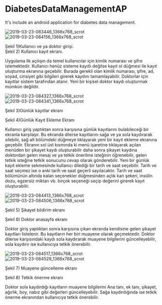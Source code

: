 # DiabetesDataManagementAP
It's include an android application for diabetes data management.

![2019-03-23-083446_1366x768_scrot](https://user-images.githubusercontent.com/55502819/102106896-2ede0d00-3e42-11eb-8cd9-90aeca2f06e5.png)
![2019-03-23-084156_1366x768_scrot](https://user-images.githubusercontent.com/55502819/102106959-3dc4bf80-3e42-11eb-94a4-684dc4ab423e.png)

Şekil 1)Kullanıcı ve ya doktor girişi.        
Şekil 2)                           Kullanıcı kayıt ekranı.

Uygulama ilk açılışın da temel kullanıcılar için kimlik numarası ve şifre istemektedir. Kullanıcı henüz sisteme kayıtlı değilse kayıt ol düğmesi ile kayıt oluşturma ekranına geçebilir. Burada gerekli olan kimlik numarası, şifre, ad, soyad, cinsiyet gibi bilgileri girerek kaydını tamamlayabilir. Doktorlar için kayıtlar sistem tarafından atanır. Yeni bir kişisel doktor kaydı oluşturmak mümkün değildir.


![2019-03-23-084327_1366x768_scrot](https://user-images.githubusercontent.com/55502819/102107551-e70bb580-3e42-11eb-9f6f-362cc3fc9cd9.png)
![2019-03-23-084341_1366x768_scrot](https://user-images.githubusercontent.com/55502819/102107585-eecb5a00-3e42-11eb-807a-92679383e50e.png)

Şekil 3)Günlük kayıtlar ekranı 

Şekil 4)Günlük Kayıt Ekleme Ekranı

Kullanıcı giriş yaptıktan sonra karşısına günlük kayıtlarını bulabileceği bir ekranla karşılaşır. Bu ekranda dilerse kayıtlarını sağa ve ya sola kaydırarak silebilir, sağ alt bölümdeki düğmeye tıklayarak yeni bir kayıt ekleme ekranına geçebilir. Ekranın sol üst kısmında ki menü işaretine tıklayarak açılan menüden bir şikayet kaydı oluşturabilir daha sonra şikayet kaydına doktordan gelen mesaj ve ya tetkik önerilme isteğinin öğrenebilir, gelen tetkik isteğine tetkik sonucunu cevap olarak gönderebilir.
	Yeni bir günlük kayıt ekleme sekmesinde kullanıcı dilediği bir tarih ve saat seçebilir. Tarih ve saat seçmez ise o anki tarih ve saat  geçerli sayılacaktır. Tarih ve saat bölümünün altında kalan seçenekler düğmesinden açlık kan şekeri, insülin dozu, egzersiz miktarı vb. birçok seçeneği seçip değerini girerek kayıt oluşturabilir.

![2019-03-23-084413_1366x768_scrot](https://user-images.githubusercontent.com/55502819/102107949-5d101c80-3e43-11eb-889b-a433ac128947.png)
![2019-03-23-084506_1366x768_scrot](https://user-images.githubusercontent.com/55502819/102107965-639e9400-3e43-11eb-8767-5e3ca18410ff.png)

Şekil 5) Şikayet bildirim ekranı

Şekil 6) Doktor anasayfa ekranı

Doktor giriş yaptıktan sonra karşısına çıkan ekranda kendisine gelen şikayet kayıtları listelenir. Bu kayıtların her biri muayene olarak geçmektedir. Doktor dilerse karşısındaki kaydı sola kaydırarak muayene bilgilerini güncelleyebilir, sola kaydırır ise kullanıcıya tetkik önerebilir. 


![2019-03-23-084517_1366x768_scrot](https://user-images.githubusercontent.com/55502819/102108221-b4ae8800-3e43-11eb-8fbc-678101224281.png)
![2019-03-23-084529_1366x768_scrot](https://user-images.githubusercontent.com/55502819/102108230-b6784b80-3e43-11eb-8b56-fe10963b8686.png)

Şekil 7) Muayene güncelleme  ekranı 

Şekil 8) Tetkik önerme ekranı

Doktor sola kaydırdığı kayıtların muayene bilgilerini Ana tanı, ek tanı, şikayet, ağırlık, boy, nabız gibi değerleri güncelleyebilir. Sağa kaydırdığında ise tetkik önerme ekranından kullanıcıya tetkik önerebilir.
